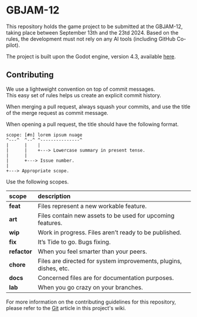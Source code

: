 # GBJAM-12

This repository holds the game project to be submitted at the GBJAM-12, taking place between September 13th and the 23td 2024. Based on the rules, the development must not rely on any AI tools (including GitHub Co-pilot).

The project is built upon the Godot engine, version 4.3, available [here](https://github.com/godotengine/godot/releases/download/4.3-stable/Godot_v4.3-stable_win64.exe.zip).

## Contributing

We use a lightweight convention on top of commit messages.  
This easy set of rules helps us create an explicit commit history.

When merging a pull request, always squash your commits, and use the title of the merge request as commit message.

When opening a pull request, the title should have the following format.

```
scope: [#n] lorem ipsum nuage
^---^  ^--^ ^---------------^
|      |    |
|      |    +---> Lowercase summary in present tense.
|      |
|      +---> Issue number.
|
+---> Appropriate scope.
```

Use the following scopes.

| scope        | description |
| :----------- | :---------- |
| **feat**     | Files represent a new workable feature. |
| **art**      | Files contain new assets to be used for upcoming features. |
| **wip**      | Work in progress. Files aren’t ready to be published. |
| **fix**      | It’s Tide to go. Bugs fixing. |
| **refactor** | When you feel smarter than your peers. |
| **chore**    | Files are directed for system improvements, plugins, dishes, etc. |
| **docs**     | Concerned files are for documentation purposes. |
| **lab**      | When you go crazy on your branches. |

For more information on the contributing guidelines for this repository, please refer to the [Git](https://github.com/charlesDouc/GBJAM-12/wiki/Git) article in this project's wiki.
